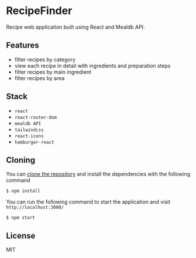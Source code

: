 # RecipeFinder

Recipe web application built using React and Mealdb API.

## Features

- filter recipes by category
- view each recipe in detail with ingredients and preparation steps
- filter recipes by main ingredient
- filter recipes by area

## Stack

- `react`
- `react-router-dom`
- `mealdb API`
- `tailwindcss`
- `react-icons`
- `hamburger-react`

## Cloning

You can [clone the repository](https://docs.github.com/en/repositories/creating-and-managing-repositories/cloning-a-repository) and install the dependencies with the following command

```
$ npm install

```
You can run the following command to start the application and visit `http://localhost:3000/`

```
$ npm start

```

## License

MIT